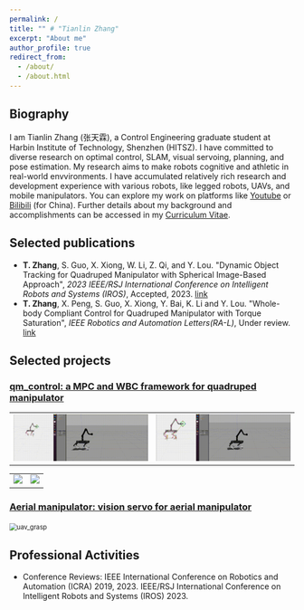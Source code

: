 ```yaml
---
permalink: /
title: "" # "Tianlin Zhang"
excerpt: "About me"
author_profile: true
redirect_from: 
  - /about/
  - /about.html
---
```


<!-- ## Current
*I am looking for a Ph.D. position in Robotics.*
*If you are interested, you can send me an email at <skywoodszcn@gmail.com>.*  -->

## Biography
I am Tianlin Zhang (张天霖), a Control Engineering graduate student at Harbin Institute of Technology, Shenzhen (HITSZ).
I have committed to diverse research on optimal control, SLAM, visual servoing, planning, and pose estimation. 
My research aims to make robots cognitive and athletic in real-world envvironments.
I have accumulated relatively rich research and development experience with various robots, like legged robots, UAVs, and mobile manipulators.
You can explore my work on platforms like [Youtube](https://www.youtube.com/channel/UCRsGxiYkqGvwHsZz1F8rHug) or [Bilibili](https://space.bilibili.com/3289375) (for China). 
Further details about my background and accomplishments can be accessed in my [Curriculum Vitae](https://skywoodsz.github.io/cv).

## Selected publications
- **T. Zhang**, S. Guo, X. Xiong, W. Li, Z. Qi, and Y. Lou. "Dynamic Object Tracking for Quadruped Manipulator with Spherical Image-Based Approach", *2023 IEEE/RSJ International Conference on Intelligent Robots and Systems (IROS)*, Accepted, 2023. [link](https://skywoodsz.github.io/publication/2023-06-30-paper-IROS)
- **T. Zhang**, X. Peng, S. Guo, X. Xiong, Y. Bai, K. Li and Y. Lou. "Whole-body Compliant Control for Quadruped Manipulator with Torque Saturation", *IEEE Robotics and Automation Letters(RA-L)*, Under review. [link](https://skywoodsz.github.io/publication/2023-09-16-UnderReview)

## Selected projects
### [qm_control: a MPC and WBC framework for quadruped manipulator](https://skywoodsz.github.io/projects/2023-qm-control/)
<table><tr>
<td><img src="../images/projects/qm_control/position_cmd.gif" width="400"/></td>
<td><img src="../images/projects/qm_control/chicken_hand.gif" width="400"/></td>
</tr></table> 
<table><tr>
<td><img src="../images/projects/qm_control/real1.gif" width="400"/></td>
<td><img src="../images/projects/qm_control/real2.gif" width="400"/></td>
</tr></table> 

### [Aerial manipulator: vision servo for aerial manipulator](https://skywoodsz.github.io/projects/2021-aerial-manipualtor/)
<img src="..\images\publication\uav_grasp.gif" alt="uav_grasp" style="zoom:80%;" />

## Professional Activities
- Conference Reviews:
IEEE International Conference on Robotics and Automation (ICRA) 2019, 2023.
IEEE/RSJ International Conference on Intelligent Robots and Systems (IROS) 2023.